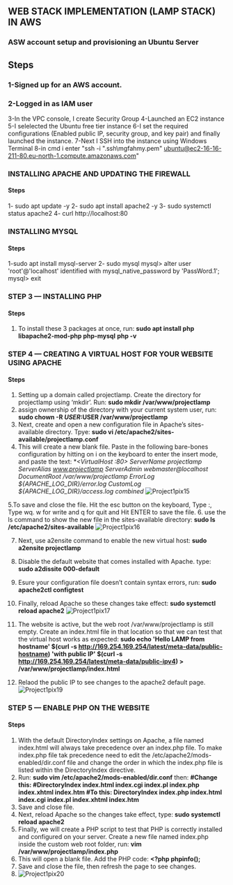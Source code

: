 ## WEB STACK IMPLEMENTATION (LAMP STACK) IN AWS
### ASW account setup and provisioning an Ubuntu Server
## Steps
### 1-Signed up for an AWS account.
### 2-Logged in as IAM user
3-In the VPC console, I create Security Group
4-Launched an EC2 instance
5-I selelected the Ubuntu free tier instance
6-I set the required configurations (Enabled public IP, security group, and key pair) and finally launched the instance.
7-Next I SSH into the instance using Windows Terminal
8-in cmd i enter "ssh -i ".ssh\mgfahmy.pem" ubuntu@ec2-16-16-211-80.eu-north-1.compute.amazonaws.com"

### INSTALLING APACHE AND UPDATING THE FIREWALL
#### Steps
1- sudo apt update -y
2- sudo apt install apache2 -y
3- sudo systemctl status apache2
4- curl http://localhost:80



### INSTALLING MYSQL
#### Steps
1-sudo apt install mysql-server
2- sudo mysql
mysql> alter user 'root'@'localhost' identified with mysql_native_password by 'PassWord.1';
mysql> exit

### STEP 3 — INSTALLING PHP
#### Steps
1. To install these 3 packages at once, run:
**sudo apt install php libapache2-mod-php php-mysql**
**php -v**


### STEP 4 — CREATING A VIRTUAL HOST FOR YOUR WEBSITE USING APACHE
#### Steps
1. Setting up a domain called projectlamp. Create the directory for projectlamp using ‘mkdir’. Run: **sudo mkdir /var/www/projectlamp**
2. assign ownership of the directory with your current system user, run: **sudo chown -R $USER:$USER /var/www/projectlamp**
3. Next, create and open a new configuration file in Apache’s sites-available directory. Tpye: **sudo vi /etc/apache2/sites-available/projectlamp.conf**
4. This will create a new blank file. Paste in the following bare-bones configuration by hitting on i on the keyboard to enter the insert mode, and paste the text:
**<VirtualHost *:80>
    ServerName projectlamp
    ServerAlias www.projectlamp 
    ServerAdmin webmaster@localhost
    DocumentRoot /var/www/projectlamp
    ErrorLog ${APACHE_LOG_DIR}/error.log
    CustomLog ${APACHE_LOG_DIR}/access.log combined
  </VirtualHost>**
  ![Project1pix15](https://user-images.githubusercontent.com/74002629/176587989-12ed00f0-f3c5-482f-98dc-1e9c849e8a99.PNG)
  
  5.To save and close the file. Hit the esc button on the keyboard, Type :, Type wq. w for write and q for quit and Hit ENTER to save the file.
  6. use the ls command to show the new file in the sites-available directory: **sudo ls /etc/apache2/sites-available**
  ![Project1pix16](https://user-images.githubusercontent.com/74002629/176588144-f7413246-cf7e-43df-8399-cd7c81e98bae.PNG)
  
  7. Next, use a2ensite command to enable the new virtual host: **sudo a2ensite projectlamp**
  8. Disable the default website that comes installed with Apache. type: **sudo a2dissite 000-default**
  9. Esure your configuration file doesn’t contain syntax errors, run: **sudo apache2ctl configtest**
  10. Finally, reload Apache so these changes take effect: **sudo systemctl reload apache2**
  ![Project1pix17](https://user-images.githubusercontent.com/74002629/176588441-b562f1be-f86d-4c35-83a9-1d0294d9eae0.PNG)
  
  12. The website is active, but the web root /var/www/projectlamp is still empty. Create an index.html file in that location so that we can test that the virtual host works as expected:
**sudo echo 'Hello LAMP from hostname' $(curl -s http://169.254.169.254/latest/meta-data/public-hostname) 'with public IP' $(curl -s http://169.254.169.254/latest/meta-data/public-ipv4) > /var/www/projectlamp/index.html**
12. Relaod the public IP to see changes to the apache2 default page.
![Project1pix19](https://user-images.githubusercontent.com/74002629/176588537-7e43b408-6674-4530-afa8-7e65c69800e8.PNG)

### STEP 5 — ENABLE PHP ON THE WEBSITE
#### Steps
1. With the default DirectoryIndex settings on Apache, a file named index.html will always take precedence over an index.php file. To make index.php file tak precedence need to edit the /etc/apache2/mods-enabled/dir.conf file and change the order in which the index.php file is listed within the DirectoryIndex directive.
2. Run: **sudo vim /etc/apache2/mods-enabled/dir.conf** then:
**<IfModule mod_dir.c>
        #Change this:
        #DirectoryIndex index.html index.cgi index.pl index.php index.xhtml index.htm
        #To this:
        DirectoryIndex index.php index.html index.cgi index.pl index.xhtml index.htm
</IfModule>**
4. Save and close file.
5. Next, reload Apache so the changes take effect, type: **sudo systemctl reload apache2**
6. Finally, we will create a PHP script to test that PHP is correctly installed and configured on your server. Create a new file named index.php inside the custom web root folder, run: **vim /var/www/projectlamp/index.php**
7. This will open a blank file. Add the PHP code: 
**<?php
phpinfo();**
8. Save and close the file, then refresh the page to see changes.
9. ![Project1pix20](https://user-images.githubusercontent.com/74002629/176642095-d8dbb3b8-ba7f-4772-89d9-6d54c42f35a0.PNG)
